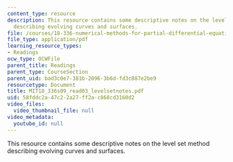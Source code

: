 ```yaml
---
content_type: resource
description: This resource contains some descriptive notes on the level set method
  describing evolving curves and surfaces.
file: /courses/18-336-numerical-methods-for-partial-differential-equations-spring-2009/58fddc2a47c22a27ff2ac868cd3160d2_MIT18_336s09_read03_levelsetnotes.pdf
file_type: application/pdf
learning_resource_types:
- Readings
ocw_type: OCWFile
parent_title: Readings
parent_type: CourseSection
parent_uid: bad3c0e7-381b-2096-3b6d-fd3c887e2be9
resourcetype: Document
title: MIT18_336s09_read03_levelsetnotes.pdf
uid: 58fddc2a-47c2-2a27-ff2a-c868cd3160d2
video_files:
  video_thumbnail_file: null
video_metadata:
  youtube_id: null
---
```

This resource contains some descriptive notes on the level set method describing evolving curves and surfaces.

